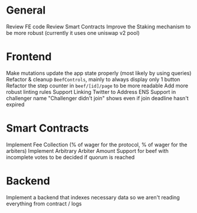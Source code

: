 # General

Review FE code
Review Smart Contracts
Improve the Staking mechanism to be more robust (currently it uses one uniswap v2 pool)

# Frontend

Make mutations update the app state properly (most likely by using queries)
Refactor & cleanup `BeefControls`, mainly to always display only 1 button
Refactor the step counter in `beef/[id]/page` to be more readable
Add more robust linting rules
Support Linking Twitter to Address
ENS Support in challenger name
"Challenger didn't join" shows even if join deadline hasn't expired

# Smart Contracts

Implement Fee Collection (% of wager for the protocol, % of wager for the arbiters)
Implement Arbitrary Arbiter Amount
Support for beef with incomplete votes to be decided if quorum is reached

# Backend

Implement a backend that indexes necessary data so we aren't reading everything from contract / logs
